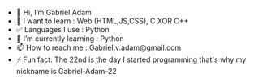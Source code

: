 - 👋 Hi, I’m Gabriel Adam
- 👀 I want to learn : Web (HTML,JS,CSS), C XOR C++
- ✅ Languages ​​I use : Python
- 🌱 I’m currently learning : Python
- 📫 How to reach me : Gabriel.v.adam@gmail.com
- ⚡ Fun fact: The 22nd is the day I started programming that's why my nickname is Gabriel-Adam-22

<!---
Gabriel-Adam-22/Gabriel-Adam-22 is a ✨ special ✨ repository because its `README.md` (this file) appears on your GitHub profile.
You can click the Preview link to take a look at your changes.
--->
<!--- 💞️ I’m looking to collaborate on ...--->

